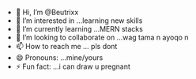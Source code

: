 - 👋 Hi, I’m @Beutrixx
- 👀 I’m interested in ...learning new skills
- 🌱 I’m currently learning ...MERN stacks
- 💞️ I’m looking to collaborate on ...wag tama n ayoqo n
- 📫 How to reach me ... pls dont
- 😄 Pronouns: ...mine/yours
- ⚡ Fun fact: ...i can draw u pregnant

<!---
Beutrixx/Beutrixx is a ✨ special ✨ repository because its `README.md` (this file) appears on your GitHub profile.
You can click the Preview link to take a look at your changes.
--->
